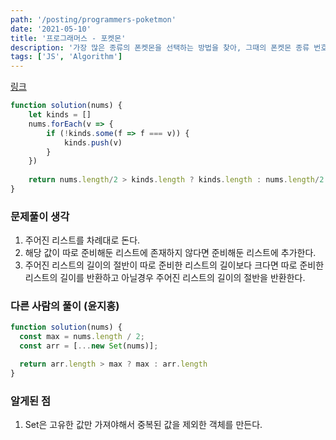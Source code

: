 ```yaml
---
path: '/posting/programmers-poketmon'
date: '2021-05-10'
title: '프로그래머스 - 포켓몬'
description: '가장 많은 종류의 폰켓몬을 선택하는 방법을 찾아, 그때의 폰켓몬 종류 번호의 개수를 return 하도록 solution 함수를 완성해주세요.'
tags: ['JS', 'Algorithm']
---
```


[링크](https://programmers.co.kr/learn/courses/30/lessons/1845)

```javascript
function solution(nums) {
    let kinds = []
    nums.forEach(v => {
        if (!kinds.some(f => f === v)) {
            kinds.push(v)
        }
    })
    
    return nums.length/2 > kinds.length ? kinds.length : nums.length/2
}
```



### 문제풀이 생각

1. 주어진 리스트를 차례대로 돈다.
2. 해당 값이 따로 준비해둔 리스트에 존재하지 않다면 준비해둔 리스트에 추가한다.
3. 주어진 리스트의 길이의 절반이 따로 준비한 리스트의 길이보다 크다면 따로 준비한 리스트의 길이를 반환하고 아닐경우 주어진 리스트의 길이의 절반을 반환한다.



### 다른 사람의 풀이 (윤지홍)

```javascript
function solution(nums) {
  const max = nums.length / 2;
  const arr = [...new Set(nums)];

  return arr.length > max ? max : arr.length
}
```



### 알게된 점

1. Set은 고유한 값만 가져야해서 중복된 값을 제외한 객체를 만든다.



